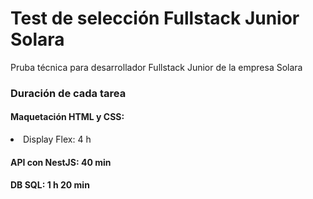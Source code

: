 <h1>Test de selección Fullstack Junior Solara</h1>
<p>Pruba técnica para desarrollador Fullstack Junior de la empresa Solara</p>

<h3>Duración de cada tarea</h3>
<h4>Maquetación HTML y CSS:</h4>
<li>Display Flex: 4 h</li>
<h4>API con NestJS: 40 min</h4>
<h4>DB SQL: 1 h 20 min</h4>
